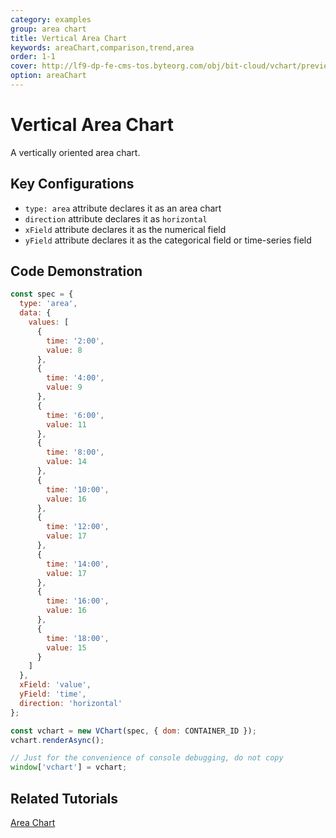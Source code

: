 ```yaml
---
category: examples
group: area chart
title: Vertical Area Chart
keywords: areaChart,comparison,trend,area
order: 1-1
cover: http://lf9-dp-fe-cms-tos.byteorg.com/obj/bit-cloud/vchart/preview/area-chart/horizontal-area.png
option: areaChart
---
```


# Vertical Area Chart

A vertically oriented area chart.

## Key Configurations

- `type: area` attribute declares it as an area chart
- `direction` attribute declares it as `horizontal`
- `xField` attribute declares it as the numerical field
- `yField` attribute declares it as the categorical field or time-series field

## Code Demonstration

```javascript livedemo
const spec = {
  type: 'area',
  data: {
    values: [
      {
        time: '2:00',
        value: 8
      },
      {
        time: '4:00',
        value: 9
      },
      {
        time: '6:00',
        value: 11
      },
      {
        time: '8:00',
        value: 14
      },
      {
        time: '10:00',
        value: 16
      },
      {
        time: '12:00',
        value: 17
      },
      {
        time: '14:00',
        value: 17
      },
      {
        time: '16:00',
        value: 16
      },
      {
        time: '18:00',
        value: 15
      }
    ]
  },
  xField: 'value',
  yField: 'time',
  direction: 'horizontal'
};

const vchart = new VChart(spec, { dom: CONTAINER_ID });
vchart.renderAsync();

// Just for the convenience of console debugging, do not copy
window['vchart'] = vchart;
```

## Related Tutorials

[Area Chart](link)
